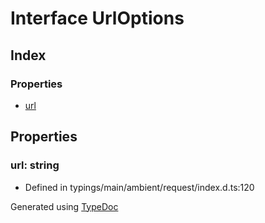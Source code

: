 # Interface UrlOptions


## Index

### Properties
* [url](_typings_main_ambient_request_index_d_._request_.request.urloptions.md#url)

## Properties

### url: string

* Defined in typings/main/ambient/request/index.d.ts:120



Generated using [TypeDoc](http://typedoc.io)
